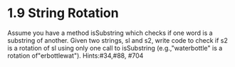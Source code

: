 # 1.9 String Rotation

Assume you have a method isSubstring which checks if one word is a substring of another. Given two strings, sl and s2, write code to check if s2 is a rotation of sl using only one call to isSubstring (e.g.,"waterbottle" is a rotation of"erbottlewat").
 Hints:#34,#88, #704
